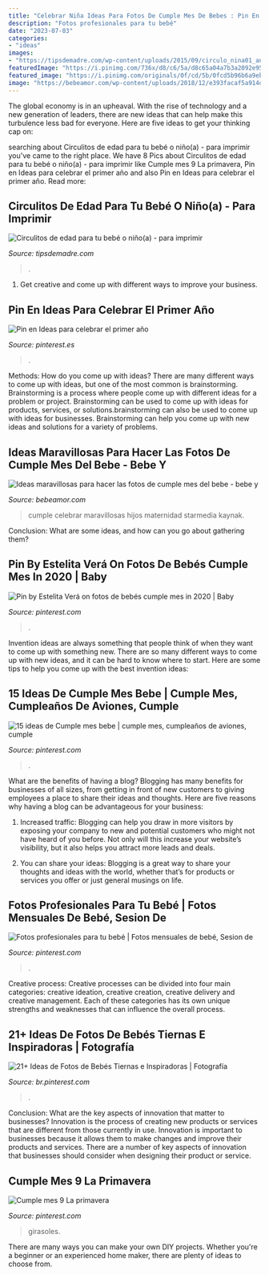 ```yaml
---
title: "Celebrar Niña Ideas Para Fotos De Cumple Mes De Bebes : Pin En Ideas Para Celebrar El Primer Año"
description: "Fotos profesionales para tu bebé"
date: "2023-07-03"
categories:
- "ideas"
images:
- "https://tipsdemadre.com/wp-content/uploads/2015/09/circulo_nina01_ano.jpg"
featuredImage: "https://i.pinimg.com/736x/d8/c6/5a/d8c65a04a7b3a2092e95e46999cd0369.jpg"
featured_image: "https://i.pinimg.com/originals/0f/cd/5b/0fcd5b96b6a9ebd7bae2df9597525cac.jpg"
image: "https://bebeamor.com/wp-content/uploads/2018/12/e393facaf5a914d4b6c96c67de165900-boy-cake-smash-cake-smash-outfit-240x300.jpg"
---
```



The global economy is in an upheaval. With the rise of technology and a new generation of leaders, there are new ideas that can help make this turbulence less bad for everyone. Here are five ideas to get your thinking cap on: 

	

		
searching about Circulitos de edad para tu bebé o niño(a) - para imprimir you've came to the right place. We have 8 Pics about Circulitos de edad para tu bebé o niño(a) - para imprimir like Cumple mes 9 La primavera, Pin en Ideas para celebrar el primer año and also Pin en Ideas para celebrar el primer año. Read more:
		
    
## Circulitos De Edad Para Tu Bebé O Niño(a) - Para Imprimir

<img loading=lazy src="https://tipsdemadre.com/wp-content/uploads/2015/09/circulo_nina01_ano.jpg" onerror="this.onerror=null;this.src='https://tse3.mm.bing.net/th?id=OIP.zAeCJWxQhPXgjwlXMwpD-gHaJl&amp;pid=15.1';" alt="Circulitos de edad para tu bebé o niño(a) - para imprimir">

_Source: tipsdemadre.com_

>. 

	

1. Get creative and come up with different ways to improve your business.

    
## Pin En Ideas Para Celebrar El Primer Año

<img loading=lazy src="https://i.pinimg.com/originals/0f/cd/5b/0fcd5b96b6a9ebd7bae2df9597525cac.jpg" onerror="this.onerror=null;this.src='https://tse3.mm.bing.net/th?id=OIP.rECjwQWG9_tqyS3iduUB9QHaJT&amp;pid=15.1';" alt="Pin en Ideas para celebrar el primer año">

_Source: pinterest.es_

>. 

	

Methods: How do you come up with ideas?
There are many different ways to come up with ideas, but one of the most common is brainstorming. Brainstorming is a process where people come up with different ideas for a problem or project. Brainstorming can be used to come up with ideas for products, services, or solutions.brainstorming can also be used to come up with ideas for businesses. Brainstorming can help you come up with new ideas and solutions for a variety of problems.

    
## Ideas Maravillosas Para Hacer Las Fotos De Cumple Mes Del Bebe - Bebe Y

<img loading=lazy src="https://bebeamor.com/wp-content/uploads/2018/12/e393facaf5a914d4b6c96c67de165900-boy-cake-smash-cake-smash-outfit-240x300.jpg" onerror="this.onerror=null;this.src='https://tse2.mm.bing.net/th?id=OIP.PTYUDi0mqQnb8Lbgg2Gv9wAAAA&amp;pid=15.1';" alt="Ideas maravillosas para hacer las fotos de cumple mes del bebe - bebe y">

_Source: bebeamor.com_

>cumple celebrar maravillosas hijos maternidad starmedia kaynak. 

	

Conclusion: What are some ideas, and how can you go about gathering them?
 

    
## Pin By Estelita Verá On Fotos De Bebés Cumple Mes In 2020 | Baby

<img loading=lazy src="https://i.pinimg.com/736x/d8/c6/5a/d8c65a04a7b3a2092e95e46999cd0369.jpg" onerror="this.onerror=null;this.src='https://tse3.mm.bing.net/th?id=OIP.FEirp9fdaN5a9hKY7e33KgHaIf&amp;pid=15.1';" alt="Pin by Estelita Verá on fotos de bebés cumple mes in 2020 | Baby">

_Source: pinterest.com_

>. 

	

Invention ideas are always something that people think of when they want to come up with something new. There are so many different ways to come up with new ideas, and it can be hard to know where to start. Here are some tips to help you come up with the best invention ideas:

    
## 15 Ideas De Cumple Mes Bebe | Cumple Mes, Cumpleaños De Aviones, Cumple

<img loading=lazy src="https://i.pinimg.com/236x/01/80/19/018019159b3063083471b5e4642763b1.jpg" onerror="this.onerror=null;this.src='https://tse4.mm.bing.net/th?id=OIP.erUWjeyUHwt2gU1SHli_4QAAAA&amp;pid=15.1';" alt="15 ideas de Cumple mes bebe | cumple mes, cumpleaños de aviones, cumple">

_Source: pinterest.com_

>. 

	

What are the benefits of having a blog?
Blogging has many benefits for businesses of all sizes, from getting in front of new customers to giving employees a place to share their ideas and thoughts. Here are five reasons why having a blog can be advantageous for your business: 
1. Increased traffic: Blogging can help you draw in more visitors by exposing your company to new and potential customers who might not have heard of you before. Not only will this increase your website’s visibility, but it also helps you attract more leads and deals. 

2. You can share your ideas: Blogging is a great way to share your thoughts and ideas with the world, whether that’s for products or services you offer or just general musings on life.

    
## Fotos Profesionales Para Tu Bebé | Fotos Mensuales De Bebé, Sesion De

<img loading=lazy src="https://i.pinimg.com/originals/fc/39/5f/fc395fbe1db456da54ca901a74b1ec2a.jpg" onerror="this.onerror=null;this.src='https://tse4.mm.bing.net/th?id=OIP.MjLpKNOCl0D7MeWrtrKYswAAAA&amp;pid=15.1';" alt="Fotos profesionales para tu bebé | Fotos mensuales de bebé, Sesion de">

_Source: pinterest.com_

>. 

	

Creative process:
Creative processes can be divided into four main categories: creative ideation, creative creation, creative delivery and creative management. Each of these categories has its own unique strengths and weaknesses that can influence the overall process.

    
## 21+ Ideas De Fotos De Bebés Tiernas E Inspiradoras | Fotografía

<img loading=lazy src="https://i.pinimg.com/originals/09/e7/1f/09e71f847758c0dcd9168afb7277d2df.jpg" onerror="this.onerror=null;this.src='https://tse2.mm.bing.net/th?id=OIP.2pqtEcI3_DfLB3vpyP-tNgHaHF&amp;pid=15.1';" alt="21+ Ideas de Fotos de Bebés Tiernas e Inspiradoras | Fotografía">

_Source: br.pinterest.com_

>. 

	

Conclusion: What are the key aspects of innovation that matter to businesses?
Innovation is the process of creating new products or services that are different from those currently in use. Innovation is important to businesses because it allows them to make changes and improve their products and services. There are a number of key aspects of innovation that businesses should consider when designing their product or service.

    
## Cumple Mes 9 La Primavera

<img loading=lazy src="https://i.pinimg.com/originals/5a/3d/d5/5a3dd5c345a6c57a3bedff53191ad109.jpg" onerror="this.onerror=null;this.src='https://tse2.mm.bing.net/th?id=OIP.PP-f7GMdbBFParr6FQrzSgHaHa&amp;pid=15.1';" alt="Cumple mes 9 La primavera">

_Source: pinterest.com_

>girasoles. 

	

There are many ways you can make your own DIY projects. Whether you're a beginner or an experienced home maker, there are plenty of ideas to choose from.

